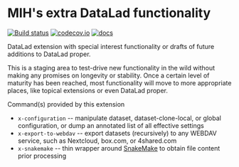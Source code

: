 # MIH's extra DataLad functionality

[![Build status](https://ci.appveyor.com/api/projects/status/f65qpwkv2rueii1d/branch/master?svg=true)](https://ci.appveyor.com/project/mih/datalad-mihextras/branch/master) [![codecov.io](https://codecov.io/github/mih/datalad-mihextras/coverage.svg?branch=master)](https://codecov.io/github/mih/datalad-mihextras?branch=master) [![docs](https://github.com/mih/datalad-mihextras/workflows/docs/badge.svg)](https://datalad-mihextras.readthedocs.io)

DataLad extension with special interest functionality or drafts of future
additions to DataLad proper.

This is a staging area to test-drive new functionality in the wild without
making any promises on longevity or stability. Once a certain level of maturity
has been reached, most functionality will move to more appropriate places, like
topical extensions or even DataLad proper.

Command(s) provided by this extension

- `x-configuration` -- manipulate dataset, dataset-clone-local, or global
  configuration, or dump an annotated list of all effective settings
- `x-export-to-webdav` -- export datasets (recursively) to any WEBDAV
  service, such as Nextcloud, box.com, or 4shared.com
- `x-snakemake` -- thin wrapper around [SnakeMake](https://snakemake.github.io)
  to obtain file content prior processing
